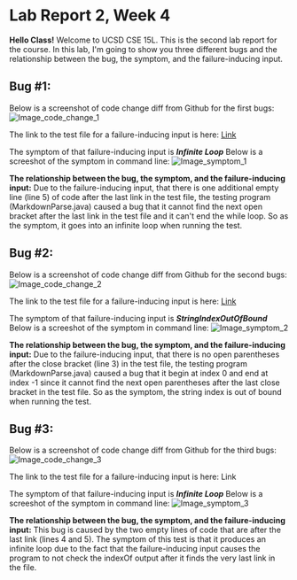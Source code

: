 # Lab Report 2, Week 4
**Hello Class!** Welcome to UCSD CSE 15L. This is the second lab report for the course. In this lab, I'm going to show you three different bugs and the relationship between the bug, the symptom, and the failure-inducing input.

## Bug #1:
Below is a screenshot of code change diff from Github for the first bugs:
![Image_code_change_1](add_later)

The link to the test file for a failure-inducing input is here: [Link](https://github.com/jeffyuan2022/markdown-parser/blob/main/test-file.md)

The symptom of that failure-inducing input is ***Infinite Loop***
Below is a screeshot of the symptom in command line:
![Image_symptom_1](add_later)

**The relationship between the bug, the symptom, and the failure-inducing input:**
Due to the failure-inducing input, that there is one additional empty line (line 5) of code after the last link in the test file, the testing program (MarkdownParse.java) caused a bug that it cannot find the next open bracket after the last link in the test file and it can't end the while loop. So as the symptom, it goes into an infinite loop when running the test.

## Bug #2:
Below is a screenshot of code change diff from Github for the second bugs:
![Image_code_change_2](add_later)

The link to the test file for a failure-inducing input is here: [Link](https://github.com/jeffyuan2022/markdown-parser/blob/main/test-file3.md)

The symptom of that failure-inducing input is ***StringIndexOutOfBound***
Below is a screeshot of the symptom in command line:
![Image_symptom_2](add_later)

**The relationship between the bug, the symptom, and the failure-inducing input:**
Due to the failure-inducing input, that there is no open parentheses after the close bracket (line 3) in the test file, the testing program (MarkdownParse.java) caused a bug that it begin at index 0 and end at index -1 since it cannot find the next open parentheses after the last close bracket in the test file. So as the symptom, the string index is out of bound when running the test.

## Bug #3:
Below is a screenshot of code change diff from Github for the third bugs:
![Image_code_change_3](add_later)

The link to the test file for a failure-inducing input is here: Link

The symptom of that failure-inducing input is ***Infinite Loop***
Below is a screeshot of the symptom in command line:
![Image_symptom_3](add_later)

**The relationship between the bug, the symptom, and the failure-inducing input:**
This bug is caused by the two empty lines of code that are after the last link (lines 4 and 5). The symptom of this test is that it produces an infinite loop due to the fact that the failure-inducing input causes the program to not check the indexOf output after it finds the very last link in the file.
